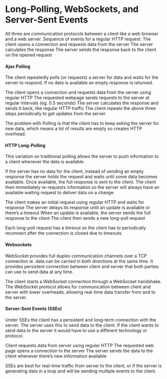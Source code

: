 # Long-Polling, WebSockets, and Server-Sent Events

All three are communication protocols between a client like a web browser and a web server. Sequence of events for a regular HTTP request: The client opens a connection and requests data from the server The server calculates the response The server sends the response back to the client on the opened request

#### Ajax Polling

The client repeatedly polls (or requests) a server for data and waits for the server to respond. If no data is available an empty response is returned.

The client opens a connection and requests data from the server using regular HTTP The requested webpage sends requests to the server at regular intervals (eg. 0.5 seconds) The server calculates the response and sends it back, like regular HTTP traffic The client repeats the above three steps periodically to get updates from the server

The problem with Polling is that the client has to keep asking the server for new data, which means a lot of results are empty so creates HTTP overhead.

#### HTTP Long-Polling

This variation on traditional polling allows the server to push information to a client whenever the data is available.

If the server has no data for the client, instead of sending an empty response the server holds the request and waits until some data becomes available. Once available, the full response is sent to the client. The client then immediately re-requests information so the server will always have an available waiting request to deliver data on a change.

The client makes an initial request using regular HTTP and waits for response The server delays its response until an update is available or there’s a timeout When an update is available, the server sends the full response to the client The client then sends a new long-poll request

Each long-poll request has a timeout so the client has to periodically reconnect after the connection is closed due to timeouts.

#### Websockets

WebSocket provides full duplex communication channels over a TCP connection ie. data can be carried in both directions at the same time. It provides persistent connection between client and server that both parties can use to send data at any time.

The client starts a WebSocket connection through a WebSocket handshake. The WebSocket protocol allows for communication between client and server with lower overheads, allowing real-time data transfer from and to the server.

#### Server-Sent Events (SSEs)

Under SSEs the client has a persistent and long-term connection with the server. The server uses this to send data to the client. If the client wants to send data to the server it would have to use a different technology or protocol.

Client requests data from server using regular HTTP The requested web page opens a connection to the server The server sends the data to the client whenever there’s new information available

SSEs are best for real-time traffic from server to the client, or if the server is generating data in a loop and will be sending multiple events to the client.
